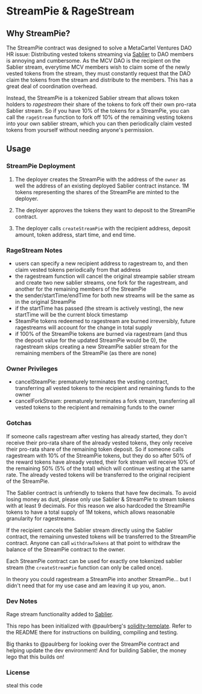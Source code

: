 # StreamPie & RageStream

## Why StreamPie?

The StreamPie contract was designed to solve a MetaCartel Ventures DAO HR issue: Distributing vested tokens streaming via [Sablier](https://github.com/sablierhq/sablier) to DAO members is annoying and cumbersome. As the MCV DAO is the recipient on the Sablier stream, everytime MCV members wish to claim some of the newly vested tokens from the stream, they must constantly request that the DAO claim the tokens from the stream and distribute to the members. This has a great deal of coordination overhead.

Instead, the StreamPie is a tokenized Sablier stream that allows token holders to *ragestream* their share of the tokens to fork off their own pro-rata Sablier stream. So if you have 10% of the tokens for a StreamPie, you can call the `rageStream` function to fork off 10% of the remaining vesting tokens into your own sablier stream, which you can then periodically claim vested tokens from yourself without needing anyone's permission.

## Usage

### StreamPie Deployment

1. The deployer creates the StreamPie with the address of the `owner` as well the address of an existing deployed Sablier contract instance. 1M tokens representing the shares of the StreamPie are minted to the deployer.

2. The deployer approves the tokens they want to deposit to the StreamPie contract.

3. The deployer calls `createStreamPie` with the recipient address, deposit amount, token address, start time, and end time. 

### RageStream Notes

- users can specify a new recipient address to ragestream to, and then claim vested tokens periodically from that address
- the ragestream function will cancel the original streampie sablier stream and create two new sablier streams, one fork for the ragestream, and another for the remaining members of the StreamPie
- the sender/startTime/endTime for both new streams will be the same as in the original StreamPie
- if the startTime has passed (the stream is actively vesting), the new startTime will be the current block timestamp
- SteamPie tokens redeemed to ragestream are burned irreversibly, future ragestreams will account for the change in total supply
- if 100% of the StreamPie tokens are burned via ragestream (and thus the deposit value for the updated StreamPie would be 0), the ragestream skips creating a new StreamPie sablier stream for the remaining members of the StreamPie (as there are none)

### Owner Privileges

- cancelSteamPie: prematurely terminates the vesting contract, transferring all vested tokens to the recipient and remaining funds to the owner
- cancelForkStream: prematurely terminates a fork stream, transferring all vested tokens to the recipient and remaining funds to the owner

### Gotchas

If someone calls ragestream after vesting has already started, they don't receive their pro-rata share of the already vested tokens, they only receive their pro-rata share of the remaining token deposit. So if someone calls ragestream with 10% of the StreamPie tokens, but they do so after 50% of the reward tokens have already vested, their fork stream will receive 10% of the remaining 50% (5% of the total) which will continue vesting at the same rate. The already vested tokens will be transferred to the original recipient of the StreamPie. 

The Sablier contract is unfriendly to tokens that have few decimals. To avoid losing money as dust, please only use Sablier & StreamPie to stream tokens with at least 9 decimals. For this reason we also hardcoded the StreamPie tokens to have a total supply of 1M tokens, which allows reasonable granularity for ragestreams.

If the recipient cancels the Sablier stream directly using the Sablier contract, the remaining unvested tokens will be transferred to the StreamPie contract. Anyone can call `withdrawTokens` at that point to withdraw the balance of the StreamPie contract to the owner.

Each StreamPie contract can be used for exactly one tokenized sablier stream (the `createStreamPie` function can only be called once). 

In theory you could ragestream a StreamPie into another StreamPie... but I didn't need that for my use case and am leaving it up you, anon.

### Dev Notes

Rage stream functionality added to [Sablier](https://github.com/sablierhq/sablier).

This repo has been initialized with @paulrberg's [solidity-template](https://github.com/paulrberg/solidity-template). Refer to the README there for instructions on building, compiling and testing.

Big thanks to @paulrberg for looking over the StreamPie contract and helping update the dev environment! 
And for building Sablier, the money lego that this builds on!

### License

steal this code


